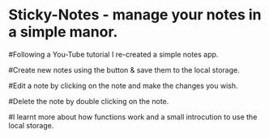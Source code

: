 # Sticky-Notes - manage your notes in a simple manor. 

#Following a You-Tube tutorial I re-created a simple notes app.

#Create new notes using the button & save them to the local storage.
 
#Edit a note by clicking on the note and make the changes you wish.

#Delete the note by double clicking on the note. 

#I learnt more about how functions work and a small introcution to use the local storage. 
